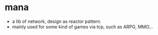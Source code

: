 # mana
* a lib of network, design as reactor pattern.
* mainly used for some kind of games via tcp, such as ARPG, MMO...
